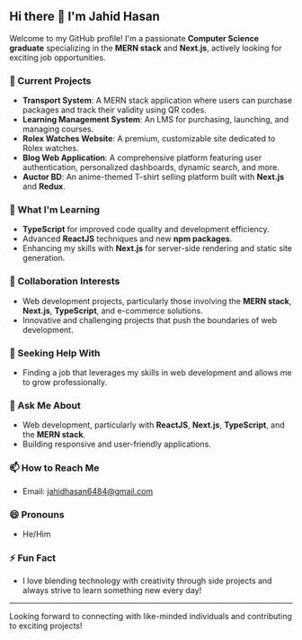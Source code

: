 ## Hi there 👋 I'm Jahid Hasan

Welcome to my GitHub profile! I'm a passionate **Computer Science graduate** specializing in the **MERN stack** and **Next.js**, actively looking for exciting job opportunities.

### 🔭 Current Projects
- **Transport System**: A MERN stack application where users can purchase packages and track their validity using QR codes.
- **Learning Management System**: An LMS for purchasing, launching, and managing courses.
- **Rolex Watches Website**: A premium, customizable site dedicated to Rolex watches.
- **Blog Web Application**: A comprehensive platform featuring user authentication, personalized dashboards, dynamic search, and more.
- **Auctor BD**: An anime-themed T-shirt selling platform built with **Next.js** and **Redux**.

### 🌱 What I'm Learning
- **TypeScript** for improved code quality and development efficiency.
- Advanced **ReactJS** techniques and new **npm packages**.
- Enhancing my skills with **Next.js** for server-side rendering and static site generation.

### 👯 Collaboration Interests
- Web development projects, particularly those involving the **MERN stack**, **Next.js**, **TypeScript**, and e-commerce solutions.
- Innovative and challenging projects that push the boundaries of web development.

### 🤔 Seeking Help With
- Finding a job that leverages my skills in web development and allows me to grow professionally.

### 💬 Ask Me About
- Web development, particularly with **ReactJS**, **Next.js**, **TypeScript**, and the **MERN stack**.
- Building responsive and user-friendly applications.

### 📫 How to Reach Me
- Email: jahidhasan6484@gmail.com

### 😄 Pronouns
- He/Him

### ⚡ Fun Fact
- I love blending technology with creativity through side projects and always strive to learn something new every day!

---

Looking forward to connecting with like-minded individuals and contributing to exciting projects!

